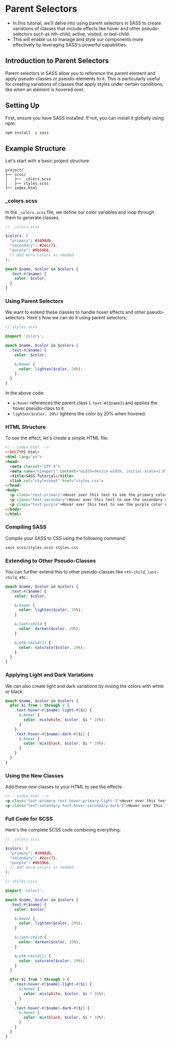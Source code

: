 # Parent Selectors

- In this tutorial, we'll delve into using parent selectors in SASS to create variations of classes that include effects like hover and other pseudo-selectors such as nth-child, active, visited, or last-child.
- This will enable us to manage and style our components more effectively by leveraging SASS's powerful capabilities.

## Introduction to Parent Selectors

Parent selectors in SASS allow you to reference the parent element and apply pseudo-classes or pseudo-elements to it. This is particularly useful for creating variations of classes that apply styles under certain conditions, like when an element is hovered over.

## Setting Up

First, ensure you have SASS installed. If not, you can install it globally using npm:

```bash
npm install -g sass
```

## Example Structure

Let's start with a basic project structure:

```
project/
├── scss/
│   ├── _colors.scss
│   ├── styles.scss
├── index.html
```

### _colors.scss

In the `_colors.scss` file, we define our color variables and loop through them to generate classes.

```scss
// _colors.scss

$colors: (
  "primary": #3498db,
  "secondary": #2ecc71,
  "purple": #9b59b6,
  // Add more colors as needed
);

@each $name, $color in $colors {
  .text-#{$name} {
    color: $color;
  }
}
```

### Using Parent Selectors

We want to extend these classes to handle hover effects and other pseudo-selectors. Here's how we can do it using parent selectors:

```scss
// styles.scss

@import 'colors';

@each $name, $color in $colors {
  .text-#{$name} {
    color: $color;

    &:hover {
      color: lighten($color, 20%);
    }
  }
}
```

In the above code:

- `&:hover` references the parent class (`.text-#{$name}`) and applies the hover pseudo-class to it.
- `lighten($color, 20%)` lightens the color by 20% when hovered.

### HTML Structure

To see the effect, let's create a simple HTML file:

```html
<!-- index.html -->
<!DOCTYPE html>
<html lang="en">
<head>
  <meta charset="UTF-8">
  <meta name="viewport" content="width=device-width, initial-scale=1.0">
  <title>SASS Tutorial</title>
  <link rel="stylesheet" href="styles.css">
</head>
<body>
  <p class="text-primary">Hover over this text to see the primary color effect.</p>
  <p class="text-secondary">Hover over this text to see the secondary color effect.</p>
  <p class="text-purple">Hover over this text to see the purple color effect.</p>
</body>
</html>
```

### Compiling SASS

Compile your SASS to CSS using the following command:

```bash
sass scss/styles.scss styles.css
```

### Extending to Other Pseudo-Classes

You can further extend this to other pseudo-classes like `nth-child`, `last-child`, etc.:

```scss
@each $name, $color in $colors {
  .text-#{$name} {
    color: $color;

    &:hover {
      color: lighten($color, 20%);
    }

    &:last-child {
      color: darken($color, 20%);
    }

    &:nth-child(2) {
      color: saturate($color, 20%);
    }
  }
}
```

### Applying Light and Dark Variations

We can also create light and dark variations by mixing the colors with white or black:

```scss
@each $name, $color in $colors {
  @for $i from 1 through 9 {
    .text-hover-#{$name}-light-#{$i} {
      &:hover {
        color: mix(white, $color, $i * 10%);
      }
    }
    .text-hover-#{$name}-dark-#{$i} {
      &:hover {
        color: mix(black, $color, $i * 10%);
      }
    }
  }
}
```

### Using the New Classes

Add these new classes to your HTML to see the effects:

```html
<!-- index.html -->
<p class="text-primary text-hover-primary-light-3">Hover over this text to see the light variation effect.</p>
<p class="text-secondary text-hover-secondary-dark-5">Hover over this text to see the dark variation effect.</p>
```

### Full Code for SCSS

Here's the complete SCSS code combining everything:

```scss
// _colors.scss

$colors: (
  "primary": #3498db,
  "secondary": #2ecc71,
  "purple": #9b59b6,
  // Add more colors as needed
);

// styles.scss

@import 'colors';

@each $name, $color in $colors {
  .text-#{$name} {
    color: $color;

    &:hover {
      color: lighten($color, 20%);
    }

    &:last-child {
      color: darken($color, 20%);
    }

    &:nth-child(2) {
      color: saturate($color, 20%);
    }
  }

  @for $i from 1 through 9 {
    .text-hover-#{$name}-light-#{$i} {
      &:hover {
        color: mix(white, $color, $i * 10%);
      }
    }
    .text-hover-#{$name}-dark-#{$i} {
      &:hover {
        color: mix(black, $color, $i * 10%);
      }
    }
  }
}
```
